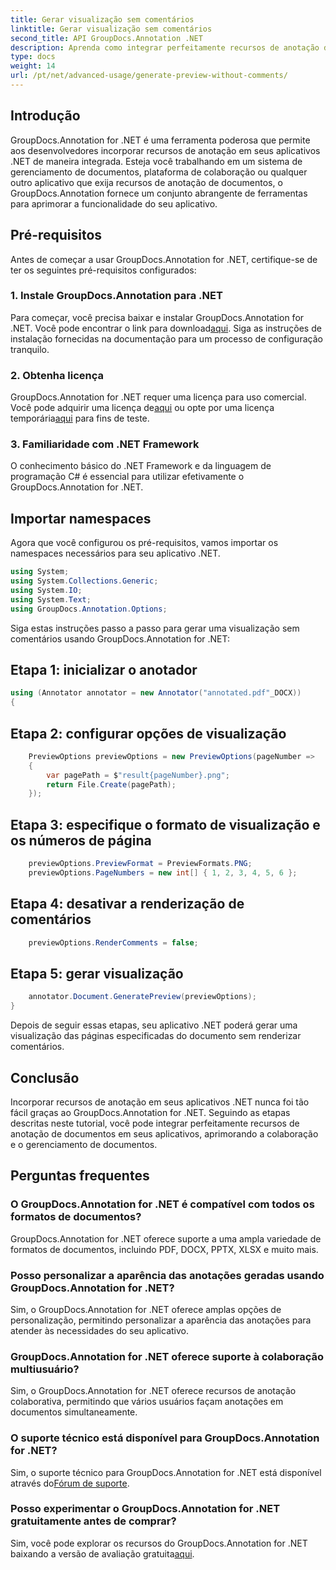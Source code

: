 ```yaml
---
title: Gerar visualização sem comentários
linktitle: Gerar visualização sem comentários
second_title: API GroupDocs.Annotation .NET
description: Aprenda como integrar perfeitamente recursos de anotação de documentos em seus aplicativos .NET usando GroupDocs.Annotation for .NET.
type: docs
weight: 14
url: /pt/net/advanced-usage/generate-preview-without-comments/
---
```

## Introdução
GroupDocs.Annotation for .NET é uma ferramenta poderosa que permite aos desenvolvedores incorporar recursos de anotação em seus aplicativos .NET de maneira integrada. Esteja você trabalhando em um sistema de gerenciamento de documentos, plataforma de colaboração ou qualquer outro aplicativo que exija recursos de anotação de documentos, o GroupDocs.Annotation fornece um conjunto abrangente de ferramentas para aprimorar a funcionalidade do seu aplicativo.
## Pré-requisitos
Antes de começar a usar GroupDocs.Annotation for .NET, certifique-se de ter os seguintes pré-requisitos configurados:
### 1. Instale GroupDocs.Annotation para .NET
 Para começar, você precisa baixar e instalar GroupDocs.Annotation for .NET. Você pode encontrar o link para download[aqui](https://releases.groupdocs.com/annotation/net/). Siga as instruções de instalação fornecidas na documentação para um processo de configuração tranquilo.
### 2. Obtenha licença
 GroupDocs.Annotation for .NET requer uma licença para uso comercial. Você pode adquirir uma licença de[aqui](https://purchase.groupdocs.com/buy) ou opte por uma licença temporária[aqui](https://purchase.groupdocs.com/temporary-license/) para fins de teste.
### 3. Familiaridade com .NET Framework
O conhecimento básico do .NET Framework e da linguagem de programação C# é essencial para utilizar efetivamente o GroupDocs.Annotation for .NET.

## Importar namespaces
Agora que você configurou os pré-requisitos, vamos importar os namespaces necessários para seu aplicativo .NET.

```csharp
using System;
using System.Collections.Generic;
using System.IO;
using System.Text;
using GroupDocs.Annotation.Options;
```

Siga estas instruções passo a passo para gerar uma visualização sem comentários usando GroupDocs.Annotation for .NET:
## Etapa 1: inicializar o anotador
```csharp
using (Annotator annotator = new Annotator("annotated.pdf"_DOCX))
{
```
## Etapa 2: configurar opções de visualização
```csharp
    PreviewOptions previewOptions = new PreviewOptions(pageNumber =>
    {
        var pagePath = $"result{pageNumber}.png";
        return File.Create(pagePath);
    });
```
## Etapa 3: especifique o formato de visualização e os números de página
```csharp
    previewOptions.PreviewFormat = PreviewFormats.PNG;
    previewOptions.PageNumbers = new int[] { 1, 2, 3, 4, 5, 6 };
```
## Etapa 4: desativar a renderização de comentários
```csharp
    previewOptions.RenderComments = false;
```
## Etapa 5: gerar visualização
```csharp
    annotator.Document.GeneratePreview(previewOptions);
}
```
Depois de seguir essas etapas, seu aplicativo .NET poderá gerar uma visualização das páginas especificadas do documento sem renderizar comentários.

## Conclusão
Incorporar recursos de anotação em seus aplicativos .NET nunca foi tão fácil graças ao GroupDocs.Annotation for .NET. Seguindo as etapas descritas neste tutorial, você pode integrar perfeitamente recursos de anotação de documentos em seus aplicativos, aprimorando a colaboração e o gerenciamento de documentos.
## Perguntas frequentes
### O GroupDocs.Annotation for .NET é compatível com todos os formatos de documentos?
GroupDocs.Annotation for .NET oferece suporte a uma ampla variedade de formatos de documentos, incluindo PDF, DOCX, PPTX, XLSX e muito mais.
### Posso personalizar a aparência das anotações geradas usando GroupDocs.Annotation for .NET?
Sim, o GroupDocs.Annotation for .NET oferece amplas opções de personalização, permitindo personalizar a aparência das anotações para atender às necessidades do seu aplicativo.
### GroupDocs.Annotation for .NET oferece suporte à colaboração multiusuário?
Sim, o GroupDocs.Annotation for .NET oferece recursos de anotação colaborativa, permitindo que vários usuários façam anotações em documentos simultaneamente.
### O suporte técnico está disponível para GroupDocs.Annotation for .NET?
 Sim, o suporte técnico para GroupDocs.Annotation for .NET está disponível através do[Fórum de suporte](https://forum.groupdocs.com/c/annotation/10).
### Posso experimentar o GroupDocs.Annotation for .NET gratuitamente antes de comprar?
 Sim, você pode explorar os recursos do GroupDocs.Annotation for .NET baixando a versão de avaliação gratuita[aqui](https://releases.groupdocs.com/).